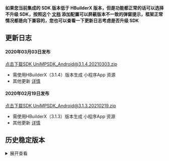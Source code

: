 **如果您当前集成的 SDK 版本低于 HBuilderX 版本，但是功能都正常的话可以选择不升级 SDK，按照这个 [文档](https://ask.dcloud.net.cn/article/35627) 添加配置可以屏蔽版本不一致的弹窗提示，框架正常情况都是向下兼容的，您也可以查看一下更新日志考虑是否升级 SDK**

## 更新日志

#### 2020年03月03日发布
[点击下载SDK UniMPSDK_Android@3.1.4.20210303.zip](http://download.dcloud.net.cn/unimpsdk/UniMPSDK_Android@3.1.4.20210303.zip)
+ 需使用HBuilderX（3.1.4）版本生成 小程序App 资源
+ 其他更新 [详情](https://download1.dcloud.net.cn/hbuilderx/changelog/3.1.4.20210305.html)

#### 2020年02月19日发布
[点击下载SDK UniMPSDK_Android@3.1.3.20210219.zip](http://download.dcloud.net.cn/unimpsdk/UniMPSDK_Android@3.1.3.20210219.zip)
+ 需使用HBuilderX（3.1.3）版本生成 小程序App 资源
+ 其他更新 [详情](https://download1.dcloud.net.cn/hbuilderx/changelog/3.1.3.20210219-alpha.html)

## 历史稳定版本
<details>
<summary>展开查看</summary>

百度网盘链接: [https://pan.baidu.com/s/1Gb19IMm2ihRA0u4MNzCT4Q](https://pan.baidu.com/s/1Gb19IMm2ihRA0u4MNzCT4Q) 提取码: hnug